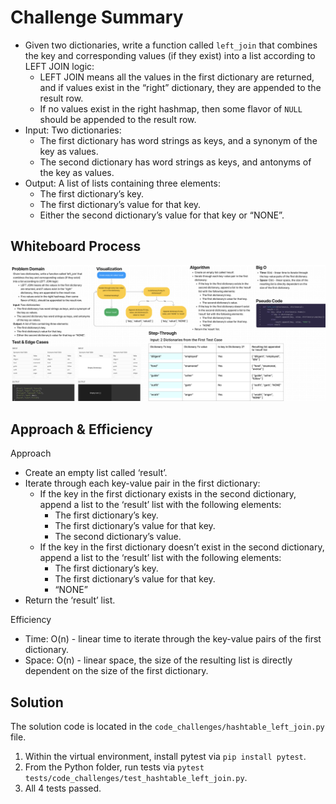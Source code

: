 # Challenge Summary

* Given two dictionaries, write a function called `left_join` that combines the key and corresponding values (if they exist) into a list according to LEFT JOIN logic:
  * LEFT JOIN means all the values in the first dictionary are returned, and if values exist in the “right” dictionary, they are appended to the result row.
  * If no values exist in the right hashmap, then some flavor of `NULL` should be appended to the result row.
* Input: Two dictionaries:
  * The first dictionary has word strings as keys, and a synonym of the key as values.
  * The second dictionary has word strings as keys, and antonyms of the key as values.
* Output: A list of lists containing three elements:
  * The first dictionary’s key.
  * The first dictionary’s value for that key.
  * Either the second dictionary’s value for that key or “NONE”.

## Whiteboard Process

![Hashtable Left Join](hashtable_left_join.png)

## Approach & Efficiency

Approach
* Create an empty list called ‘result’.
* Iterate through each key-value pair in the first dictionary:
  * If the key in the first dictionary exists in the second dictionary, append a list to the ‘result’ list with the following elements:
    * The first dictionary’s key.
    * The first dictionary’s value for that key.
    * The second dictionary’s value.
  * If the key in the first dictionary doesn’t exist in the second dictionary, append a list to the ‘result’ list with the following elements:
    * The first dictionary’s key.
    * The first dictionary’s value for that key.
    * “NONE”
* Return the ‘result’ list.

Efficiency
* Time: O(n) - linear time to iterate through the key-value pairs of the first dictionary.
* Space: O(n) - linear space, the size of the resulting list is directly dependent on the size of the first dictionary.

## Solution

The solution code is located in the `code_challenges/hashtable_left_join.py` file.

1. Within the virtual environment, install pytest via `pip install pytest`.
2. From the Python folder, run tests via `pytest tests/code_challenges/test_hashtable_left_join.py`.
3. All 4 tests passed.
